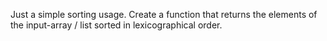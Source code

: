Just a simple sorting usage. Create a function that returns the elements of the input-array / list sorted in lexicographical order.
